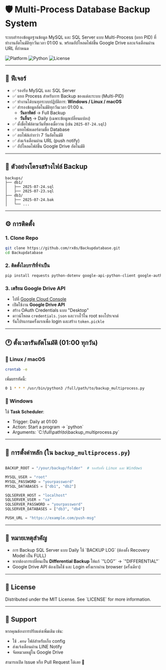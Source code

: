 # 🛡️ Multi-Process Database Backup System

ระบบสำรองข้อมูลฐานข้อมูล MySQL และ SQL Server แบบ Multi-Process (แยก PID) ที่ทำงานอัตโนมัติทุกวันเวลา 01:00 น. พร้อมอัปโหลดไฟล์ขึ้น Google Drive และแจ้งเตือนผ่าน URL ที่กำหนด

![Platform](https://img.shields.io/badge/platform-Windows%20%7C%20Linux%20%7C%20macOS-blue)
![Python](https://img.shields.io/badge/python-3.7%2B-green)
![License](https://img.shields.io/badge/license-MIT-brightgreen)

---

## 🚀 ฟีเจอร์

- ✅ รองรับ MySQL และ SQL Server
- ✅ แยก Process สำหรับการ Backup ของแต่ละระบบ (Multi-PID)
- ✅ ทำงานได้บนทุกระบบปฏิบัติการ: **Windows / Linux / macOS**
- ✅ สำรองข้อมูลอัตโนมัติทุกวันเวลา 01:00 น.
  - **วันอาทิตย์** → Full Backup
  - **วันอื่นๆ** → Daily (เฉพาะข้อมูลเปลี่ยนแปลง)
- ✅ ตั้งชื่อไฟล์ตามวันที่ของเมื่อวาน (เช่น `2025-07-24.sql`)
- ✅ แยกโฟลเดอร์ตามชื่อ Database
- ✅ ลบไฟล์เก่ากว่า 7 วันอัตโนมัติ
- ✅ ส่งแจ้งเตือนผ่าน URL (push notify)
- ✅ อัปโหลดไฟล์ขึ้น Google Drive อัตโนมัติ

---

## 📂 ตัวอย่างโครงสร้างไฟล์ Backup

```
backups/
├── db1/
│   ├── 2025-07-24.sql
│   ├── 2025-07-23.sql
├── db3/
│   ├── 2025-07-24.bak
│   └── ...
```

---

## ⚙️ การติดตั้ง

### 1. Clone Repo

```bash
git clone https://github.com/rx8s/Backupdatabase.git
cd Backupdatabase
```

### 2. ติดตั้งไลบรารีที่จำเป็น

```bash
pip install requests python-dotenv google-api-python-client google-auth-httplib2 google-auth-oauthlib
```
### 3. เตรียม Google Drive API

- ไปที่ [Google Cloud Console](https://console.cloud.google.com/)
- เปิดใช้งาน **Google Drive API**
- สร้าง OAuth Credentials แบบ "Desktop"
- ดาวน์โหลด `credentials.json` และวางไว้ใน root ของโปรเจกต์
- รันโปรแกรมครั้งแรกเพื่อ login และสร้าง `token.pickle`

---

## 🕐 ตั้งเวลารันอัตโนมัติ (01:00 ทุกวัน)

### 📌 Linux / macOS

```bash
crontab -e
```

เพิ่มบรรทัดนี้:

```bash
0 1 * * * /usr/bin/python3 /full/path/to/backup_multiprocess.py
```

### 📌 Windows

ใช้ **Task Scheduler**:
- Trigger: Daily at 01:00
- Action: Start a program → \`python\`
- Arguments: \`C:\full\path\to\backup_multiprocess.py\`

---

## 🔧 การตั้งค่าหลัก (ใน `backup_multiprocess.py`)

```python

BACKUP_ROOT = "/your/backup/folder"  # รองรับทั้ง Linux และ Windows

MYSQL_USER = "root"
MYSQL_PASSWORD = "yourpassword"
MYSQL_DATABASES = ["db1", "db2"]

SQLSERVER_HOST = "localhost"
SQLSERVER_USER = "sa"
SQLSERVER_PASSWORD = "yourpassword"
SQLSERVER_DATABASES = ["db3", "db4"]

PUSH_URL = "https://example.com/push-msg"

```

---

## 🧠 หมายเหตุสำคัญ

- การ Backup SQL Server แบบ Daily ใช้ \`BACKUP LOG\` (ต้องตั้ง Recovery Model เป็น FULL)
- หากต้องการเปลี่ยนเป็น **Differential Backup** ให้แก้ \`"LOG"\` → \`"DIFFERENTIAL"\`
- Google Drive API ต้องเปิดใช้ และ Login ครั้งแรกผ่าน browser (ครั้งเดียว)

---

## 📜 License

Distributed under the MIT License. See \`LICENSE\` for more information.

---

## 🙋 Support

หากคุณต้องการปรับแต่งเพิ่มเติม เช่น:
- ใช้ `.env` ไฟล์สำหรับเก็บ config
- ส่งแจ้งเตือนผ่าน LINE Notify
- จัดหมวดหมู่ใน Google Drive

สามารถเปิด Issue หรือ Pull Request ได้เลย 🙌
